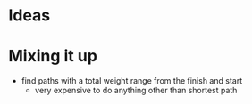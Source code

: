 # Ideas

Mixing it up
============

- find paths with a total weight range from the finish and start
    - very expensive to do anything other than shortest path


